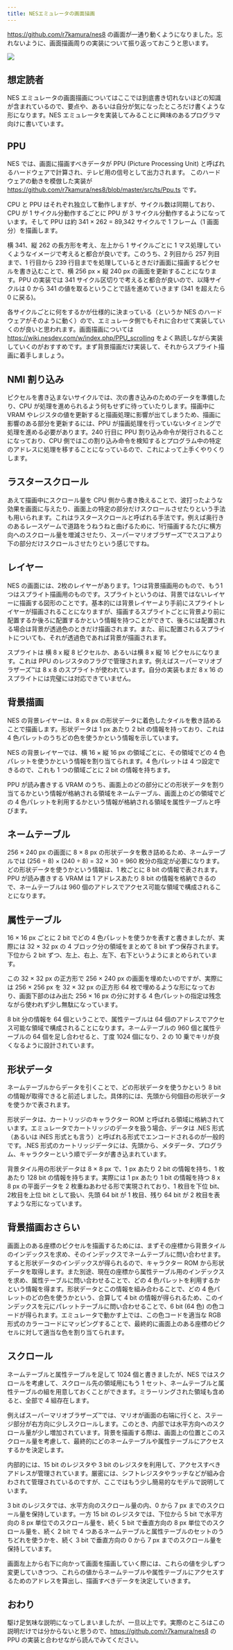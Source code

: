 ```yaml
---
title: NESエミュレータの画面描画
---
```


<https://github.com/r7kamura/nes8> の画面が一通り動くようになりました。忘れないように、画面描画周りの実装について振り返っておこうと思います。

 ![](/images/2019-01-18-nes-emulator-ppu-1.gif)

## 想定読者

NES エミュレータの画面描画についてはここでは到底書き切れないほどの知識が含まれているので、要点や、あるいは自分が気になったところだけ書くような形になります。NES エミュレータを実装してみることに興味のあるプログラマ向けに書いています。

## PPU

NES では、画面に描画すべきデータが PPU (Picture Processing Unit) と呼ばれるハードウェアで計算され、テレビ用の信号として出力されます。 このハードウェアの動きを模倣した実装が <https://github.com/r7kamura/nes8/blob/master/src/ts/Ppu.ts> です。

CPU と PPU はそれぞれ独立して動作しますが、サイクル数は同期しており、CPU が 1 サイクル分動作するごとに PPU が 3 サイクル分動作するようになっています。そして PPU は約 341 × 262 = 89,342 サイクルで 1 フレーム（1 画面分）を描画します。

横 341、縦 262 の長方形を考え、左上から 1 サイクルごとに 1 マス処理していくようなイメージで考えると都合が良いです。このうち、2 列目から 257 列目まで、1 行目から 239 行目までを処理しているときだけ画面に描画するピクセルを書き込むことで、横 256 px × 縦 240 px の画面を更新することになります。PPU の実装では 341 サイクル区切りで考えると都合が良いので、以降サイクルは 0 から 341 の値を取るということで話を進めていきます (341 を超えたら 0 に戻る)。

各サイクルごとに何をするかが仕様的に決まっている（というか NES のハードウェアがそのように動く）ので、エミュレータ側でもそれに合わせて実装していくのが良いと思われます。画面描画については <https://wiki.nesdev.com/w/index.php/PPU_scrolling> をよく熟読しながら実装していくのがおすすめです。まず背景描画だけ実装して、それからスプライト描画に着手しましょう。

## NMI 割り込み

ピクセルを書き込まないサイクルでは、次の書き込みのためのデータを準備したり、CPU が処理を進められるよう何もせずに待っていたりします。描画中に VRAM やレジスタの値を更新すると描画処理に影響が出てしまうため、描画に影響のある部分を更新するには、PPU が描画処理を行っていないタイミングで処理を進める必要があります。240 行目に PPU 割り込み命令が発行されることになっており、CPU 側ではこの割り込み命令を検知するとプログラム中の特定のアドレスに処理を移することになっているので、これによって上手くやりくりします。

## ラスタースクロール

あえて描画中にスクロール量を CPU 側から書き換えることで、波打ったような効果を画面に与えたり、画面上の特定の部分だけスクロールさせたりという手法も用いられます。これはラスタースクロールと呼ばれる手法です。例えば奥行きのあるレースゲームで道路をうねうねと曲げるために、1行描画するたびに横方向へのスクロール量を増減させたり、スーパーマリオブラザーズ™でスコアより下の部分だけスクロールさせたりという感じですね。

## レイヤー

NES の画面には、2枚のレイヤーがあります。1つは背景描画用のもので、もう1つはスプライト描画用のものです。スプライトというのは、背景ではないレイヤーに描画する図形のことです。基本的には背景レイヤーより手前にスプライトレイヤーが描画されることになりますが、描画するスプライトごとに背景より前に配置するか後ろに配置するかという情報を持つことができて、後ろには配置される場合は背景が透過色のときだけ描画されます。また、前に配置されるスプライトについても、それが透過色であれば背景が描画されます。

スプライトは 横 8 x 縦 8 ピクセルか、あるいは横 8 x 縦 16 ピクセルになります。これは PPU のレジスタのフラグで管理されます。例えばスーパーマリオブラザーズ™は 8 x 8 のスプライトが使われています。自分の実装もまだ 8 x 16 のスプライトには完璧には対応できていません。

## 背景描画

NES の背景レイヤーは、8 x 8 px の形状データに着色したタイルを敷き詰めることで描画します。形状データは 1 px あたり 2 bit の情報を持っており、これは 4 色パレットのうちどの色を使うかという情報を示しています。

NES の背景レイヤーでは、横 16 × 縦 16 px の領域ごとに、その領域でどの 4 色パレットを使うかという情報を割り当てられます。4 色パレットは 4 つ設定できるので、これも 1 つの領域ごとに 2 bit の情報を持ちます。

PPU が読み書きする VRAM のうち、画面上のどの部分にどの形状データを割り当てるかという情報が格納される領域をネームテーブル、画面上のどの領域でどの 4 色パレットを利用するかという情報が格納される領域を属性テーブルと呼びます。

## ネームテーブル

256 × 240 px の画面に 8 × 8 px の形状データを敷き詰めるため、ネームテーブルでは (256 ÷ 8) × (240 ÷ 8) = 32 × 30 = 960 枚分の指定が必要になります。どの形状データを使うかという情報は、1 枚ごとに 8 bit の情報で表されます。PPU が読み書きする VRAM は 1 アドレスあたり 8 bit の情報を格納できるので、ネームテーブルは 960 個のアドレスでアクセス可能な領域で構成されることになります。

## 属性テーブル

16 × 16 px ごとに 2 bit でどの 4 色パレットを使うかを表すと書きましたが、実際には 32 × 32 px の 4 ブロック分の領域をまとめて 8 bit ずつ保存されます。下位から 2 bit ずつ、左上、右上、左下、右下というようにまとめられています。

この 32 × 32 px の正方形で 256 × 240 px の画面を埋めたいのですが、実際には 256 × 256 px を 32 × 32 px の正方形 64 枚で埋めるような形になっており、画面下部のはみ出た 256 × 16 px の分に対する 4 色パレットの指定は残念ながら使われず少し無駄になっています。

8 bit 分の情報を 64 個ということで、属性テーブルは 64 個のアドレスでアクセス可能な領域で構成されることになります。ネームテーブルの 960 個と属性テーブルの 64 個を足し合わせると、丁度 1024 個になり、2 の 10 乗でキリが良くなるように設計されています。

## 形状データ

ネームテーブルからデータを引くことで、どの形状データを使うかという 8 bit の情報が取得できると前述しました。具体的には、先頭から何個目の形状データを使うかで表されます。

形状データは、カートリッジのキャラクター ROM と呼ばれる領域に格納されています。エミュレータでカートリッジのデータを扱う場合、データは .NES 形式（あるいは iNES 形式とも言う）と呼ばれる形式でエンコードされるのが一般的です。.NES 形式のカートリッジデータには、先頭から、メタデータ、プログラム、キャラクターという順でデータが書き込まれています。

背景タイル用の形状データは 8 × 8 px で、1 px あたり 2 bit の情報を持ち、1 枚あたり 128 bit の情報を持ちます。実際には 1 px あたり 1 bit の情報を持つ 8 x 8 px の平面データを 2 枚重ねあわせる形で実現されており、1 枚目を下位 bit、2枚目を上位 bit として扱い、先頭 64 bit が 1 枚目、残り 64 bit が 2 枚目を表すような形になっています。

## 背景描画おさらい

画面上のある座標のピクセルを描画するためには、まずその座標から背景タイルのインデックスを求め、そのインデックスでネームテーブルに問い合わせます。すると形状データのインデックスが得られるので、キャラクター ROM から形状データを取得します。また別途、現在の座標から属性テーブル用のインデックスを求め、属性テーブルに問い合わせることで、どの 4 色パレットを利用するかという情報を得ます。形状データとこの情報を組み合わることで、どの 4 色パレットのどの色を使うかという、合算して 4 bit の情報が得られるため、このインデックスを元にパレットテーブルに問い合わせることで、6 bit (64 色) の色コードが得られます。エミュレータで動かす上では、この色コードを適当な RGB 形式のカラーコードにマッピングすることで、最終的に画面上のある座標のピクセルに対して適当な色を割り当てられます。

## スクロール

ネームテーブルと属性テーブルを足して 1024 個と書きましたが、NES ではスクロールを考慮して、スクロール先の領域用にもう 1 セット、ネームテーブルと属性テーブルの組を用意しておくことができます。ミラーリングされた領域も含めると、全部で 4 組存在します。

例えばスーパーマリオブラザーズ™では、マリオが画面の右端に行くと、ステージ部分が右方向に少しスクロールします。このとき、内部では水平方向へのスクロール量が少し増加されています。背景を描画する際は、画面上の位置とこのスクロール量を考慮して、最終的にどのネームテーブルや属性テーブルにアクセスするかを決定します。

内部的には、15 bit のレジスタや 3 bit のレジスタを利用して、アクセスすべきアドレスが管理されています。厳密には、シフトレジスタやラッチなどが組み合わされて管理されているのですが、ここではもう少し簡易的なモデルで説明しています。

3 bit のレジスタでは、水平方向のスクロール量の内、0 から 7 px までのスクロール量を保持しています。一方 15 bit のレジスタでは、下位から 5 bit で水平方向の 8 px 単位でのスクロール量を、続く 5 bit で垂直方向の 8 px 単位でのスクロール量を、続く 2 bit で 4 つあるネームテーブルと属性テーブルのセットのうちどれを使うかを、続く 3 bit で垂直方向の 0 から 7 px までのスクロール量を保持しています。

画面左上から右下に向かって画面を描画していく際には、これらの値を少しずつ変更していきつつ、これらの値からネームテーブルや属性テーブルにアクセスするためのアドレスを算出し、描画すべきデータを決定していきます。

## おわり

駆け足気味な説明になってしまいましたが、一旦以上です。実際のところはこの説明だけでは分からないと思うので、<https://github.com/r7kamura/nes8> の PPU の実装と合わせながら読んでみてください。
